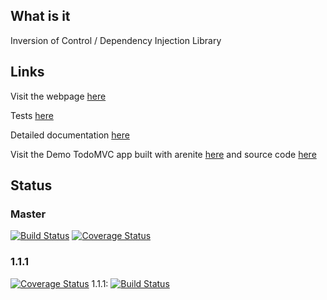 ## What is it

Inversion of Control / Dependency Injection Library

## Links

Visit the webpage <a href="//lcavadas.github.io/arenite">here</a>

Tests <a href="//cdn.rawgit.com/lcavadas/arenite/master/test/test.html">here</a>

Detailed documentation <a href="//cdn.rawgit.com/lcavadas/arenite/master/docs/core.html">here</a>

Visit the Demo TodoMVC app built with arenite <a href="//cdn.rawgit.com/lcavadas/arenite-todo/1.5.0/static/index.html">here</a> and source code <a href="//github.com/lcavadas/arenite-todo">here</a>

## Status

### Master
[![Build Status](https://travis-ci.org/lcavadas/arenite.svg?branch=master)](https://travis-ci.org/lcavadas/arenite) [![Coverage Status](https://coveralls.io/repos/lcavadas/arenite/badge.svg?branch=master&service=github)](https://coveralls.io/github/lcavadas/arenite?branch=master)

### 1.1.1
[![Coverage Status](https://coveralls.io/repos/lcavadas/arenite/badge.svg?branch=1.1.1&service=github)](https://coveralls.io/github/lcavadas/arenite?branch=1.1.1)
1.1.1: [![Build Status](https://travis-ci.org/lcavadas/arenite.svg?branch=1.1.1)](https://travis-ci.org/lcavadas/arenite)
